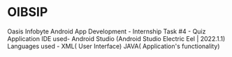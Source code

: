 # OIBSIP
Oasis Infobyte
Android App Development - Internship
Task #4 - Quiz Application
IDE used- Android Studio (Android Studio Electric Eel | 2022.1.1)
Languages used - XML( User Interface)
                 JAVA( Application's functionality)

